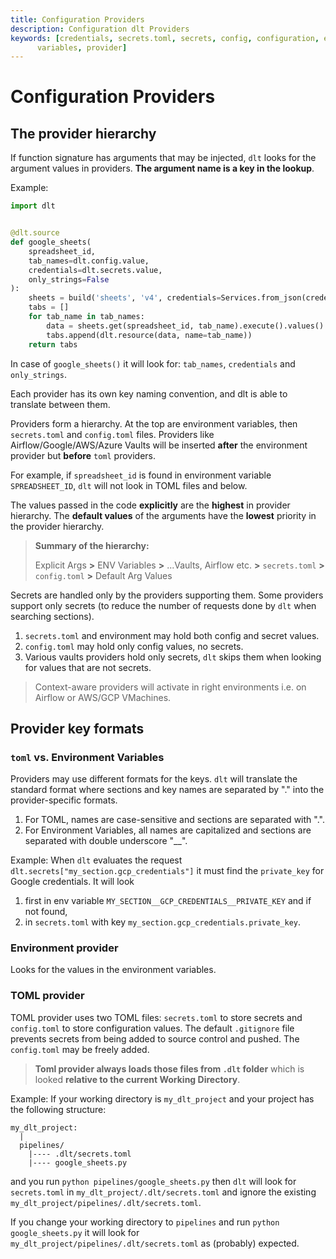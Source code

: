 ```yaml
---
title: Configuration Providers
description: Configuration dlt Providers
keywords: [credentials, secrets.toml, secrets, config, configuration, environment
      variables, provider]
---
```


# Configuration Providers
## The provider hierarchy

If function signature has arguments that may be injected, `dlt` looks for the argument values in
providers. **The argument name is a key in the lookup**.

Example:

```python
import dlt


@dlt.source
def google_sheets(
    spreadsheet_id,
    tab_names=dlt.config.value,
    credentials=dlt.secrets.value,
    only_strings=False
):
    sheets = build('sheets', 'v4', credentials=Services.from_json(credentials))
    tabs = []
    for tab_name in tab_names:
        data = sheets.get(spreadsheet_id, tab_name).execute().values()
        tabs.append(dlt.resource(data, name=tab_name))
    return tabs
```

In case of `google_sheets()` it will look
for: `tab_names`, `credentials` and `only_strings`.

Each provider has its own key naming convention, and dlt is able to translate between them.

Providers form a hierarchy. At the top are environment variables, then `secrets.toml` and
`config.toml` files. Providers like Airflow/Google/AWS/Azure Vaults will be inserted **after** the environment
provider but **before** `toml` providers.

For example, if `spreadsheet_id` is found in environment variable `SPREADSHEET_ID`, `dlt` will not look in TOML files
and below.

The values passed in the code **explicitly** are the **highest** in provider hierarchy. The **default values**
of the arguments have the **lowest** priority in the provider hierarchy.

> **Summary of the hierarchy:**
>
> Explicit Args **>** ENV Variables **>** ...Vaults, Airflow etc. **>** `secrets.toml` **>** `config.toml` **>** Default Arg Values

Secrets are handled only by the providers supporting them. Some providers support only
secrets (to reduce the number of requests done by `dlt` when searching sections).

1. `secrets.toml` and environment may hold both config and secret values.
1. `config.toml` may hold only config values, no secrets.
1. Various vaults providers hold only secrets, `dlt` skips them when looking for values that are not
   secrets.

> Context-aware providers will activate in right environments i.e. on Airflow or AWS/GCP VMachines.

## Provider key formats

### `toml` vs. Environment Variables

Providers may use different formats for the keys. `dlt` will translate the standard format where
sections and key names are separated by "." into the provider-specific formats.

1. For TOML, names are case-sensitive and sections are separated with ".".
1. For Environment Variables, all names are capitalized and sections are separated with double
   underscore "__".

Example: When `dlt` evaluates the request `dlt.secrets["my_section.gcp_credentials"]` it must find
the `private_key` for Google credentials. It will look

1. first in env variable `MY_SECTION__GCP_CREDENTIALS__PRIVATE_KEY` and if not found,
1. in `secrets.toml` with key `my_section.gcp_credentials.private_key`.

### Environment provider

Looks for the values in the environment variables.

### TOML provider

TOML provider uses two TOML files: `secrets.toml` to store secrets and `config.toml` to store
configuration values. The default `.gitignore` file prevents secrets from being added to source
control and pushed. The `config.toml` may be freely added.

> **Toml provider always loads those files from `.dlt` folder** which is looked **relative to the
> current Working Directory**.

Example: If your working directory is `my_dlt_project` and your project has the following structure:

```
my_dlt_project:
  |
  pipelines/
    |---- .dlt/secrets.toml
    |---- google_sheets.py
```

and you run `python pipelines/google_sheets.py` then `dlt` will look for `secrets.toml` in
`my_dlt_project/.dlt/secrets.toml` and ignore the existing
`my_dlt_project/pipelines/.dlt/secrets.toml`.

If you change your working directory to `pipelines` and run `python google_sheets.py` it will look for
`my_dlt_project/pipelines/.dlt/secrets.toml` as (probably) expected.